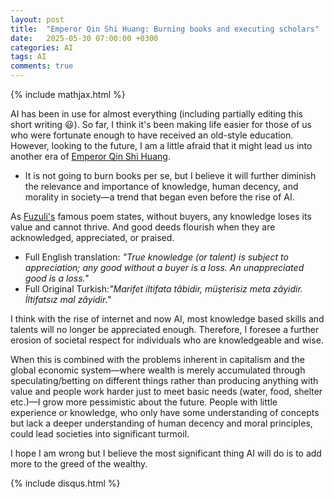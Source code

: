 ```yaml
---
layout: post
title:  "Emperor Qin Shi Huang: Burning books and executing scholars"
date:   2025-05-30 07:00:00 +0300
categories: AI
tags: AI
comments: true
---
```

{% include mathjax.html %}

AI has been in use for almost everything (including partially editing this short writing :smiley:). So far, I think it's been making life easier for those of us who were fortunate enough to have received an old-style education. However, looking to the future, I am a little afraid that it might lead us into another era of [Emperor Qin Shi Huang](https://en.wikipedia.org/wiki/Burning_of_books_and_burying_of_scholars).

- It is not going to burn books per se, but I believe it will further diminish the relevance and importance of knowledge, human decency, and morality in society—a trend that began even before the rise of AI.  
  
As [Fuzuli's](https://simple.wikipedia.org/wiki/Fuz%C3%BBl%C3%AE) famous poem states, without buyers, any knowledge loses its value and cannot thrive. And good deeds flourish when they are acknowledged, appreciated, or praised. 
- Full English translation: *"True knowledge (or talent) is subject to appreciation; any good without a buyer is a loss. An unappreciated good is a loss."* 
- Full Original Turkish:*"Marifet iltifata tâbidir, müşterisiz meta zâyidir. İltifatsız mal zâyidir."*  


I think with the rise of internet and now AI, most knowledge based skills and talents will no longer be appreciated enough. Therefore, I foresee a further erosion of societal respect for individuals who are knowledgeable and wise.

When this is combined with the problems inherent in capitalism and the global economic system—where wealth is merely accumulated through speculating/betting on different things rather than producing anything with value and people work harder just to meet  basic needs (water, food, shelter etc.)—I grow more pessimistic about the future. People with little experience or knowledge, who only have some understanding of concepts but lack a deeper understanding of human decency and moral principles, could lead societies into significant turmoil. 

I hope I am wrong but I believe the most significant thing AI will do is to add more to the greed of the wealthy.


{% include disqus.html %}